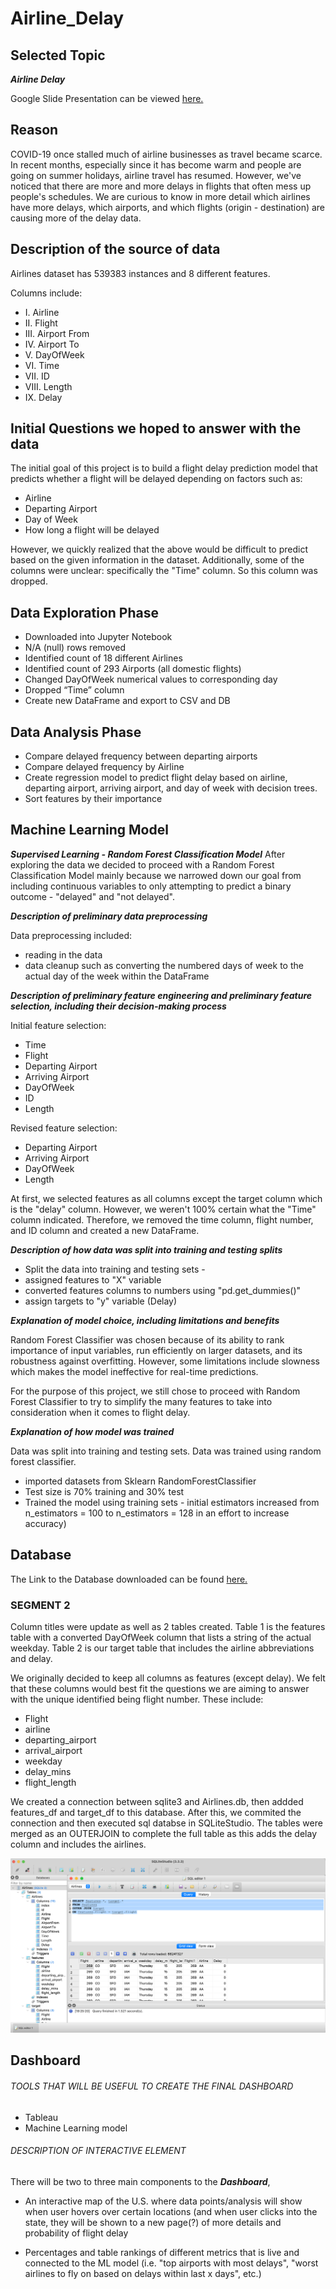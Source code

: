 # Airline_Delay

## Selected Topic

***Airline Delay***

Google Slide Presentation can be viewed [here.](https://docs.google.com/presentation/d/1Gdb_rvwP0_uNhjOWyThWgazxaziDxe8qXib3i6_Qr8g/edit#slide=id.g13c2af1fd4b_2_26144)

## Reason
COVID-19 once stalled much of airline businesses as travel became scarce. In recent months, especially since it has become warm and people are going on summer holidays, airline travel has resumed. However, we've noticed that there are more and more delays in flights that often mess up people's schedules. We are curious to know in more detail which airlines have more delays, which airports, and which flights (origin - destination) are causing more of the delay data.

## Description of the source of data
Airlines dataset has 539383 instances and 8 different features. 

Columns include: 
- I. Airline 
- II. Flight 
- III. Airport From 
- IV. Airport To 
- V. DayOfWeek 
- VI. Time
- VII. ID
- VIII. Length 
- IX. Delay

## Initial Questions we hoped to answer with the data
The initial goal of this project is to build a flight delay prediction model that predicts whether a flight will be delayed depending on factors such as: 

- Airline
- Departing Airport
- Day of Week 
- How long a flight will be delayed

However, we quickly realized that the above would be difficult to predict based on the given information in the dataset. Additionally, some of the columns were unclear: specifically the "Time" column. So this column was dropped. 

## Data Exploration Phase

- Downloaded into Jupyter Notebook
- N/A (null) rows removed
- Identified count of 18 different Airlines
- Identified count of 293 Airports (all domestic flights)
- Changed DayOfWeek numerical values to corresponding day 
- Dropped “Time” column
- Create new DataFrame and export to CSV and DB


## Data Analysis Phase

- Compare delayed frequency between departing airports 
- Compare delayed frequency by Airline 
- Create regression model to predict flight delay based on airline, departing airport, arriving airport, and day of week with decision trees. 
- Sort features by their importance 

## Machine Learning Model 

***Supervised Learning - Random Forest Classification Model***
After exploring the data we decided to proceed with a Random Forest Classification Model mainly because we narrowed down our goal from including continuous variables to only attempting to predict a binary outcome - "delayed" and "not delayed". 

***Description of preliminary data preprocessing***

Data preprocessing included:
- reading in the data 
- data cleanup such as converting the numbered days of week to the actual day of the week within the DataFrame

***Description of preliminary feature engineering and preliminary feature selection, including their decision-making process***

Initial feature selection: 
- Time
- Flight
- Departing Airport 
- Arriving Airport
- DayOfWeek 
- ID
- Length 

Revised feature selection: 
- Departing Airport
- Arriving Airport 
- DayOfWeek
- Length

At first, we selected features as all columns except the target column which is the "delay" column. However, we weren't 100% certain what the "Time" column indicated. Therefore, we removed the time column, flight number, and ID column and created a new DataFrame.

***Description of how data was split into training and testing splits***

- Split the data into training and testing sets - 
- assigned features to "X" variable
- converted features columns to numbers using "pd.get_dummies()" 
- assign targets to "y" variable (Delay)


***Explanation of model choice, including limitations and benefits***

Random Forest Classifier was chosen because of its ability to rank importance of input variables, run efficiently on larger datasets, and its robustness against overfitting. However, some limitations include slowness which makes the model ineffective for real-time predictions. 

For the purpose of this project, we still chose to proceed with Random Forest Classifier to try to simplify the many features to take into consideration when it comes to flight delay. 

***Explanation of how model was trained***

Data was split into training and testing sets. Data was trained using random forest classifier. 
- imported datasets from Sklearn RandomForestClassifier
- Test size is 70% training and 30% test
- Trained the model using training sets - initial estimators increased from n_estimators = 100 to n_estimators = 128 in an effort to increase accuracy)


## Database

The Link to the Database downloaded can be found [here.](https://www.kaggle.com/datasets/jimschacko/airlines-dataset-to-predict-a-delay?datasetId=2285093&group=owned)

### SEGMENT 2

Column titles were update as well as 2 tables created. Table 1 is the features table with a converted DayOfWeek column that lists a string of the actual weekday. Table 2 is our target table that includes the airline abbreviations and delay. 

We originally decided to keep all columns as features (except delay). We felt that these columns would best fit the questions we are aiming to answer with the unique identified being flight number. These include: 
- Flight
- airline
- departing_airport
- arrival_airport
- weekday
- delay_mins
- flight_length

 We created a connection between sqlite3 and Airlines.db, then addded features_df and target_df to this database. After this, we commited the connection and then executed sql databse in SQLiteStudio. The tables were merged as an OUTERJOIN to complete the full table as this adds the delay column and includes the airlines. 

![airlines_db_join.png](airlines_db_join.png)

## Dashboard

###### TOOLS THAT WILL BE USEFUL TO CREATE THE FINAL DASHBOARD
- Tableau
- Machine Learning model

###### DESCRIPTION OF INTERACTIVE ELEMENT

There will be two to three main components to the ***Dashboard***, 
- An interactive map of the U.S. where data points/analysis will show when user hovers over certain locations (and when user clicks into the state, they will be shown to a new page(?) of more details and probability of flight delay

- Percentages and table rankings of different metrics that is live and connected to the ML model (i.e. "top airports with most delays", "worst airlines to fly on based on delays within last x days", etc.)

